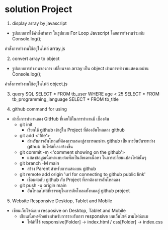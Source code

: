 # solution Project
1. display array by javascript
- รูปแบบการใช้คำสั่งทำการ ในรูปแบบ For Loop Javscript โดยการทำงานร่วมกับ Console.log();

คำสั่งการทำงานใช้อยู่ในไฟล์ array.js

2. convert array to object
- รูปแบบการทำงานของการ เปลี่ยนจาก array เป็น object ผ่านการทำงานแสดงผลผ่าน Console.log();

คำสั่งการทำงานใช้อยู่ในไฟล์ object.js

3. query SQL
SELECT * FROM tb_user
WHERE age < 25
SELECT * FROM tb_programming_language
SELECT * FROM tb_title


4. github command for using
- ตำสั่งการทำงานของ GitHub ที่เคยใช้ในการทำงานมี เบื้องต้น
    - git init
        - เรียกใช้ github เข้าสู่ใน Project ที่ต้องอัพโหลดลง github
    - git add <'file'>
        - สำหรับการอัพโหลดที่ต้องการแสดงสู่สาธารณะผ่าน github เป็นการยืนยันระหว่าง github กับไฟล์ที่เราสร้างขึ้น
    - git commit -m <'comment showing on the github'>
        - แสดงข้อมูลเนื้อหาแบบย่อเพื่อเป็นอัพเดทเนื้อหา ในการเปลี่ยนแปลงไฟล์นั้นๆ
    - git branch -M main
        - สร้าง Parent สำหรับการแสดงบน github
    - git remote add origin 'url for connecting to github public link'
        - เชื่อมต่อกับ github กับ Project ที่เราต้องการอัพโหลดลง
    - git push -u origin main
        - อัพโหลดไฟล์ที่เราระบุในการอัพโหลดทั้งหมดสู่ github project

5. Website Responsive Desktop, Tablet and Mobile
- เขียนเว็บไซต์แบบ resposive on Desktop, Tablet and Mobile
    - เขียนเนื้อหาตัวอย่างสำหรับการรองรับการ responsive บนเว็บไซต์ ตามไฟล์แนบ
        - ไฟล์ที่ใช้ responsive[Folder] -> index.html / css[Folder] -> index.css